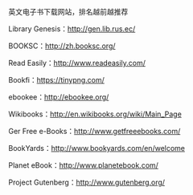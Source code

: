 英文电子书下载网站，排名越前越推荐 

Library Genesis：http://gen.lib.rus.ec/ 

BOOKSC：http://zh.booksc.org/ 

Read Easily：http://www.readeasily.com/ 

Bookfi：https://tinypng.com/ 

ebookee：http://ebookee.org/ 

Wikibooks：http://en.wikibooks.org/wiki/Main_Page 

Ger Free e-Books：http://www.getfreeebooks.com/ 

BookYards：http://www.bookyards.com/en/welcome 

Planet eBook：http://www.planetebook.com/ 

Project Gutenberg：http://www.gutenberg.org/
